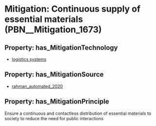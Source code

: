 # Mitigation: __Continuous supply of essential materials__ (PBN__Mitigation_1673)

## Property: has_MitigationTechnology

* [logistics systems](../Technology/PBN__Technology_1539)

## Property: has_MitigationSource

* [rahman_automated_2020](../Article/PBN__Article_265)

## Property: has_MitigationPrinciple

Ensure a continuous and contactless distribution of essential materials to society to reduce the need for public interactions

